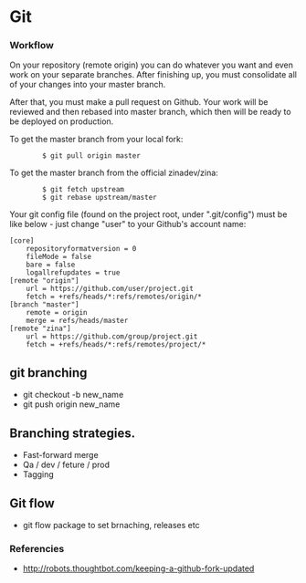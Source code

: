 # Git



### Workflow ###

On your repository (remote origin) you can do whatever you want and even work on your separate branches. After finishing up, 
you must consolidate all of your changes into your master branch.

After that, you must make a pull request on Github. Your work will be reviewed and then rebased into master branch, 
which then will be ready to be deployed on production.

To get the master branch from your local fork:

```
        $ git pull origin master
```

To get the master branch from the official zinadev/zina:

```
        $ git fetch upstream
        $ git rebase upstream/master
```

Your git config file (found on the project root, under ".git/config") must be like below - just change "user" to your Github's account name:

```
[core]
    repositoryformatversion = 0
    fileMode = false
    bare = false
    logallrefupdates = true
[remote "origin"]
    url = https://github.com/user/project.git
    fetch = +refs/heads/*:refs/remotes/origin/*
[branch "master"]
    remote = origin
    merge = refs/heads/master
[remote "zina"]
    url = https://github.com/group/project.git
    fetch = +refs/heads/*:refs/remotes/project/*
```

## git branching

* git checkout -b new_name
* git push origin new_name

## Branching strategies. 

* Fast-forward merge
* Qa / dev / feture / prod
* Tagging 

## Git flow 
* git flow package to set brnaching, releases etc

### Referencies ###
* http://robots.thoughtbot.com/keeping-a-github-fork-updated

